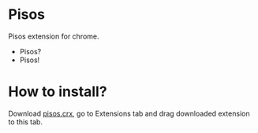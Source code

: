 # Pisos
Pisos extension for chrome.
* Pisos?
* Pisos!
# How to install?
Download [pisos.crx](/Solant/pisos/blob/master/pisos.crx?raw=true), go to Extensions tab and drag downloaded extension to this tab.
